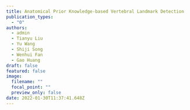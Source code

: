 ```yaml
---
title: Anatomical Prior Knowledge-based Vertebral Landmark Detection
publication_types:
  - "0"
authors:
  - admin
  - Tianyu Liu
  - Yu Wang
  - Shiji Song
  - Wenhui Fan
  - Gao Huang
draft: false
featured: false
image:
  filename: ""
  focal_point: ""
  preview_only: false
date: 2022-01-30T11:37:41.648Z
---
```

